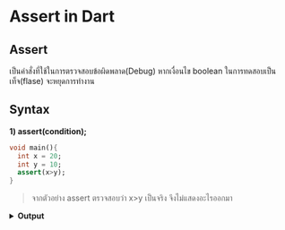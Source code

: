 # Assert in Dart
## Assert
เป็นคำสั่งที่ใช้ในการตรวจสอบข้อผิดพลาด(Debug) หากเงื่อนไข boolean ในการทดสอบเป็นเท็จ(flase) จะหยุดการทำงาน
## Syntax
  **1) assert(condition);**
  
  ```dart
  void main(){
    int x = 20;
    int y = 10;
    assert(x>y);
  }
```

>จากตัวอย่าง assert ตรวจสอบว่า x>y เป็นจริง จึงไม่แสดงอะไรออกมา

<details>
  <summary><strong>Output</strong></summary>
  <pre><code>Uncaught Error: Assertion failed</code></pre>
</details>
